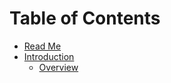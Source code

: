 # Table of Contents

* [Read Me](/README.md)
* [Introduction](/docs/introduction/README.md)
	* [Overview](/docs/introduction/overview.md)

